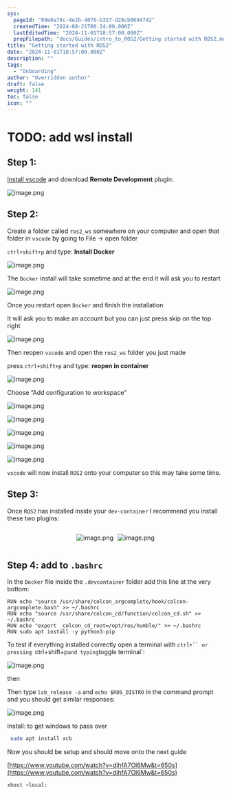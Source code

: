 ```yaml
---
sys:
  pageId: "89e0a78c-4e2b-4070-b327-d28cb0694742"
  createdTime: "2024-08-21T00:24:00.000Z"
  lastEditedTime: "2024-11-01T18:57:00.000Z"
  propFilepath: "docs/Guides/intro_to_ROS2/Getting started with ROS2.md"
title: "Getting started with ROS2"
date: "2024-11-01T18:57:00.000Z"
description: ""
tags:
  - "Onboarding"
author: "Overridden author"
draft: false
weight: 141
toc: false
icon: ""
---
```


# TODO: add wsl install

## Step 1:

[Install vscode](https://code.visualstudio.com/download) and download **Remote Development** plugin:

![image.png](https://prod-files-secure.s3.us-west-2.amazonaws.com/d518164a-d88e-44d1-a4ee-3adb3bd8bce0/efb52993-1881-4a40-b95e-6f020334f022/image.png?X-Amz-Algorithm=AWS4-HMAC-SHA256&X-Amz-Content-Sha256=UNSIGNED-PAYLOAD&X-Amz-Credential=ASIAZI2LB466QR276W54%2F20250427%2Fus-west-2%2Fs3%2Faws4_request&X-Amz-Date=20250427T050822Z&X-Amz-Expires=3600&X-Amz-Security-Token=IQoJb3JpZ2luX2VjEL3%2F%2F%2F%2F%2F%2F%2F%2F%2F%2FwEaCXVzLXdlc3QtMiJHMEUCIQCUmU%2FN6gk8%2FEyE3QwhNb9r5hesV82p1QykeIxQd2W4wQIgVRqnv2FXjb5o%2BdecjtqQotZw5aIM%2F20L7ueeQaHuh5Mq%2FwMIVhAAGgw2Mzc0MjMxODM4MDUiDCZCZzEZKl5JdWzkUSrcAwWfcqwgKGxQw49msVf%2BH2nanw2XwYJS5HwqiXkePT54JEqKj63idM6YXQSRID5CW0xO1z2xn9klqQhMSsGm7v5eNmzczUdBIzoReOoqVauDXbdqojh7DnIq4Xnd6%2FJJtk3IXd7QFnUDx5oNc%2FziXp55ebhcDJS70HPS4Lh7shbU6Ka28mE8mckNfB2FOhtqLEHVRdcRzetsvu6cfbuclWsNOLFaXepRGKCqAdYhJSr1mQlXOFvjpligmW3zMiJN7QqVfPnTo6qCvGliZyr29jeuQDZUzcsj%2B%2FwBhH8UK1Cycrm7wqFrEhgT2xS9PymbGfD%2BfZfEiIdIzOsA3pSTYo%2B6MNwQJLg8UQJtIpwXH0yGzBdl293UVROrYCzlJe6XHjEV3JlEAMmYJ96lUei9%2B4ap%2F4lhU9gPFB%2FqtMHO24mHGRas3swFrkIJSQQqX6HR8UisGIWd1qezlMLZ7YPF3pPUWpOb3bLPvP2QY%2FvTOnGMAEYQzrq3Z5IKEjuVtuju9GJe4WgJLg2C%2BhVgh%2B%2F48u6o77ff0PaTu%2FgWCpfrSFw1rohWpSui5ZCSekmG8oJD0R%2BiCR0yrtsrtv80F31V14gri38Wn4Pw3zoOI7eC5G06qYCE1opTvfEfbEw0MOfstsAGOqUBXmR%2FsGS6hUq5ntcywYe0yKBAViPVWluEaqOeE93gWX3EC9G0OaBqfPS4ayhn6upGwmwn%2FI%2FUdIOFOcGXXXNDWFoFAFPa3KD8e%2BHWSR2dWCev1yJzeG92yXnPDt%2FufMK%2FI%2B0aiq351vC996gPtG2yiHx1mVumDS2qXu1Z02WGOeXggC4e6S1WRcWn8girD5WrN6j4XrRbkgr1vi8BDdCp49TcnePM&X-Amz-Signature=0fbed5b837a8663001fa891622c8e186e5c27061f5378dab14a9841d5f4f228a&X-Amz-SignedHeaders=host&x-id=GetObject)

## Step 2:

Create a folder called `ros2_ws` somewhere on your computer and open that folder in `vscode` by going to File → open folder 

`ctrl+shift+p` and type: **Install Docker**

![image.png](https://prod-files-secure.s3.us-west-2.amazonaws.com/d518164a-d88e-44d1-a4ee-3adb3bd8bce0/2269dc0e-1cd5-47ff-bceb-c04ad9b2eab0/image.png?X-Amz-Algorithm=AWS4-HMAC-SHA256&X-Amz-Content-Sha256=UNSIGNED-PAYLOAD&X-Amz-Credential=ASIAZI2LB466QR276W54%2F20250427%2Fus-west-2%2Fs3%2Faws4_request&X-Amz-Date=20250427T050822Z&X-Amz-Expires=3600&X-Amz-Security-Token=IQoJb3JpZ2luX2VjEL3%2F%2F%2F%2F%2F%2F%2F%2F%2F%2FwEaCXVzLXdlc3QtMiJHMEUCIQCUmU%2FN6gk8%2FEyE3QwhNb9r5hesV82p1QykeIxQd2W4wQIgVRqnv2FXjb5o%2BdecjtqQotZw5aIM%2F20L7ueeQaHuh5Mq%2FwMIVhAAGgw2Mzc0MjMxODM4MDUiDCZCZzEZKl5JdWzkUSrcAwWfcqwgKGxQw49msVf%2BH2nanw2XwYJS5HwqiXkePT54JEqKj63idM6YXQSRID5CW0xO1z2xn9klqQhMSsGm7v5eNmzczUdBIzoReOoqVauDXbdqojh7DnIq4Xnd6%2FJJtk3IXd7QFnUDx5oNc%2FziXp55ebhcDJS70HPS4Lh7shbU6Ka28mE8mckNfB2FOhtqLEHVRdcRzetsvu6cfbuclWsNOLFaXepRGKCqAdYhJSr1mQlXOFvjpligmW3zMiJN7QqVfPnTo6qCvGliZyr29jeuQDZUzcsj%2B%2FwBhH8UK1Cycrm7wqFrEhgT2xS9PymbGfD%2BfZfEiIdIzOsA3pSTYo%2B6MNwQJLg8UQJtIpwXH0yGzBdl293UVROrYCzlJe6XHjEV3JlEAMmYJ96lUei9%2B4ap%2F4lhU9gPFB%2FqtMHO24mHGRas3swFrkIJSQQqX6HR8UisGIWd1qezlMLZ7YPF3pPUWpOb3bLPvP2QY%2FvTOnGMAEYQzrq3Z5IKEjuVtuju9GJe4WgJLg2C%2BhVgh%2B%2F48u6o77ff0PaTu%2FgWCpfrSFw1rohWpSui5ZCSekmG8oJD0R%2BiCR0yrtsrtv80F31V14gri38Wn4Pw3zoOI7eC5G06qYCE1opTvfEfbEw0MOfstsAGOqUBXmR%2FsGS6hUq5ntcywYe0yKBAViPVWluEaqOeE93gWX3EC9G0OaBqfPS4ayhn6upGwmwn%2FI%2FUdIOFOcGXXXNDWFoFAFPa3KD8e%2BHWSR2dWCev1yJzeG92yXnPDt%2FufMK%2FI%2B0aiq351vC996gPtG2yiHx1mVumDS2qXu1Z02WGOeXggC4e6S1WRcWn8girD5WrN6j4XrRbkgr1vi8BDdCp49TcnePM&X-Amz-Signature=8654496d1ec40dee70d8b79ebe5af70fe54ca7febd05647f3c59a8aeb1e12792&X-Amz-SignedHeaders=host&x-id=GetObject)

The `Docker` install will take sometime and at the end it will ask you to restart

![image.png](https://prod-files-secure.s3.us-west-2.amazonaws.com/d518164a-d88e-44d1-a4ee-3adb3bd8bce0/ed233f78-be33-4b1f-b89c-9c346c0e961e/image.png?X-Amz-Algorithm=AWS4-HMAC-SHA256&X-Amz-Content-Sha256=UNSIGNED-PAYLOAD&X-Amz-Credential=ASIAZI2LB466QR276W54%2F20250427%2Fus-west-2%2Fs3%2Faws4_request&X-Amz-Date=20250427T050822Z&X-Amz-Expires=3600&X-Amz-Security-Token=IQoJb3JpZ2luX2VjEL3%2F%2F%2F%2F%2F%2F%2F%2F%2F%2FwEaCXVzLXdlc3QtMiJHMEUCIQCUmU%2FN6gk8%2FEyE3QwhNb9r5hesV82p1QykeIxQd2W4wQIgVRqnv2FXjb5o%2BdecjtqQotZw5aIM%2F20L7ueeQaHuh5Mq%2FwMIVhAAGgw2Mzc0MjMxODM4MDUiDCZCZzEZKl5JdWzkUSrcAwWfcqwgKGxQw49msVf%2BH2nanw2XwYJS5HwqiXkePT54JEqKj63idM6YXQSRID5CW0xO1z2xn9klqQhMSsGm7v5eNmzczUdBIzoReOoqVauDXbdqojh7DnIq4Xnd6%2FJJtk3IXd7QFnUDx5oNc%2FziXp55ebhcDJS70HPS4Lh7shbU6Ka28mE8mckNfB2FOhtqLEHVRdcRzetsvu6cfbuclWsNOLFaXepRGKCqAdYhJSr1mQlXOFvjpligmW3zMiJN7QqVfPnTo6qCvGliZyr29jeuQDZUzcsj%2B%2FwBhH8UK1Cycrm7wqFrEhgT2xS9PymbGfD%2BfZfEiIdIzOsA3pSTYo%2B6MNwQJLg8UQJtIpwXH0yGzBdl293UVROrYCzlJe6XHjEV3JlEAMmYJ96lUei9%2B4ap%2F4lhU9gPFB%2FqtMHO24mHGRas3swFrkIJSQQqX6HR8UisGIWd1qezlMLZ7YPF3pPUWpOb3bLPvP2QY%2FvTOnGMAEYQzrq3Z5IKEjuVtuju9GJe4WgJLg2C%2BhVgh%2B%2F48u6o77ff0PaTu%2FgWCpfrSFw1rohWpSui5ZCSekmG8oJD0R%2BiCR0yrtsrtv80F31V14gri38Wn4Pw3zoOI7eC5G06qYCE1opTvfEfbEw0MOfstsAGOqUBXmR%2FsGS6hUq5ntcywYe0yKBAViPVWluEaqOeE93gWX3EC9G0OaBqfPS4ayhn6upGwmwn%2FI%2FUdIOFOcGXXXNDWFoFAFPa3KD8e%2BHWSR2dWCev1yJzeG92yXnPDt%2FufMK%2FI%2B0aiq351vC996gPtG2yiHx1mVumDS2qXu1Z02WGOeXggC4e6S1WRcWn8girD5WrN6j4XrRbkgr1vi8BDdCp49TcnePM&X-Amz-Signature=931ca439971734f43a95e75a0213949f42475e06987f8d231fdcae93f23eaa0d&X-Amz-SignedHeaders=host&x-id=GetObject)

Once you restart open `Docker` and finish the installation

It will ask you to make an account but you can just press skip on the top right

![image.png](https://prod-files-secure.s3.us-west-2.amazonaws.com/d518164a-d88e-44d1-a4ee-3adb3bd8bce0/21010ad9-1659-4fd9-9f59-9932a09b2a3d/image.png?X-Amz-Algorithm=AWS4-HMAC-SHA256&X-Amz-Content-Sha256=UNSIGNED-PAYLOAD&X-Amz-Credential=ASIAZI2LB466QR276W54%2F20250427%2Fus-west-2%2Fs3%2Faws4_request&X-Amz-Date=20250427T050822Z&X-Amz-Expires=3600&X-Amz-Security-Token=IQoJb3JpZ2luX2VjEL3%2F%2F%2F%2F%2F%2F%2F%2F%2F%2FwEaCXVzLXdlc3QtMiJHMEUCIQCUmU%2FN6gk8%2FEyE3QwhNb9r5hesV82p1QykeIxQd2W4wQIgVRqnv2FXjb5o%2BdecjtqQotZw5aIM%2F20L7ueeQaHuh5Mq%2FwMIVhAAGgw2Mzc0MjMxODM4MDUiDCZCZzEZKl5JdWzkUSrcAwWfcqwgKGxQw49msVf%2BH2nanw2XwYJS5HwqiXkePT54JEqKj63idM6YXQSRID5CW0xO1z2xn9klqQhMSsGm7v5eNmzczUdBIzoReOoqVauDXbdqojh7DnIq4Xnd6%2FJJtk3IXd7QFnUDx5oNc%2FziXp55ebhcDJS70HPS4Lh7shbU6Ka28mE8mckNfB2FOhtqLEHVRdcRzetsvu6cfbuclWsNOLFaXepRGKCqAdYhJSr1mQlXOFvjpligmW3zMiJN7QqVfPnTo6qCvGliZyr29jeuQDZUzcsj%2B%2FwBhH8UK1Cycrm7wqFrEhgT2xS9PymbGfD%2BfZfEiIdIzOsA3pSTYo%2B6MNwQJLg8UQJtIpwXH0yGzBdl293UVROrYCzlJe6XHjEV3JlEAMmYJ96lUei9%2B4ap%2F4lhU9gPFB%2FqtMHO24mHGRas3swFrkIJSQQqX6HR8UisGIWd1qezlMLZ7YPF3pPUWpOb3bLPvP2QY%2FvTOnGMAEYQzrq3Z5IKEjuVtuju9GJe4WgJLg2C%2BhVgh%2B%2F48u6o77ff0PaTu%2FgWCpfrSFw1rohWpSui5ZCSekmG8oJD0R%2BiCR0yrtsrtv80F31V14gri38Wn4Pw3zoOI7eC5G06qYCE1opTvfEfbEw0MOfstsAGOqUBXmR%2FsGS6hUq5ntcywYe0yKBAViPVWluEaqOeE93gWX3EC9G0OaBqfPS4ayhn6upGwmwn%2FI%2FUdIOFOcGXXXNDWFoFAFPa3KD8e%2BHWSR2dWCev1yJzeG92yXnPDt%2FufMK%2FI%2B0aiq351vC996gPtG2yiHx1mVumDS2qXu1Z02WGOeXggC4e6S1WRcWn8girD5WrN6j4XrRbkgr1vi8BDdCp49TcnePM&X-Amz-Signature=475d5c147a029d3408f2b044fa29c3da71c41723b8b2f61536de7c97f0755def&X-Amz-SignedHeaders=host&x-id=GetObject)

Then reopen `vscode` and open the `ros2_ws` folder you just made

press `ctrl+shift+p` and type: **reopen in container**

![image.png](https://prod-files-secure.s3.us-west-2.amazonaws.com/d518164a-d88e-44d1-a4ee-3adb3bd8bce0/4e93b8c2-41ad-488c-8095-c74205196118/image.png?X-Amz-Algorithm=AWS4-HMAC-SHA256&X-Amz-Content-Sha256=UNSIGNED-PAYLOAD&X-Amz-Credential=ASIAZI2LB466QR276W54%2F20250427%2Fus-west-2%2Fs3%2Faws4_request&X-Amz-Date=20250427T050822Z&X-Amz-Expires=3600&X-Amz-Security-Token=IQoJb3JpZ2luX2VjEL3%2F%2F%2F%2F%2F%2F%2F%2F%2F%2FwEaCXVzLXdlc3QtMiJHMEUCIQCUmU%2FN6gk8%2FEyE3QwhNb9r5hesV82p1QykeIxQd2W4wQIgVRqnv2FXjb5o%2BdecjtqQotZw5aIM%2F20L7ueeQaHuh5Mq%2FwMIVhAAGgw2Mzc0MjMxODM4MDUiDCZCZzEZKl5JdWzkUSrcAwWfcqwgKGxQw49msVf%2BH2nanw2XwYJS5HwqiXkePT54JEqKj63idM6YXQSRID5CW0xO1z2xn9klqQhMSsGm7v5eNmzczUdBIzoReOoqVauDXbdqojh7DnIq4Xnd6%2FJJtk3IXd7QFnUDx5oNc%2FziXp55ebhcDJS70HPS4Lh7shbU6Ka28mE8mckNfB2FOhtqLEHVRdcRzetsvu6cfbuclWsNOLFaXepRGKCqAdYhJSr1mQlXOFvjpligmW3zMiJN7QqVfPnTo6qCvGliZyr29jeuQDZUzcsj%2B%2FwBhH8UK1Cycrm7wqFrEhgT2xS9PymbGfD%2BfZfEiIdIzOsA3pSTYo%2B6MNwQJLg8UQJtIpwXH0yGzBdl293UVROrYCzlJe6XHjEV3JlEAMmYJ96lUei9%2B4ap%2F4lhU9gPFB%2FqtMHO24mHGRas3swFrkIJSQQqX6HR8UisGIWd1qezlMLZ7YPF3pPUWpOb3bLPvP2QY%2FvTOnGMAEYQzrq3Z5IKEjuVtuju9GJe4WgJLg2C%2BhVgh%2B%2F48u6o77ff0PaTu%2FgWCpfrSFw1rohWpSui5ZCSekmG8oJD0R%2BiCR0yrtsrtv80F31V14gri38Wn4Pw3zoOI7eC5G06qYCE1opTvfEfbEw0MOfstsAGOqUBXmR%2FsGS6hUq5ntcywYe0yKBAViPVWluEaqOeE93gWX3EC9G0OaBqfPS4ayhn6upGwmwn%2FI%2FUdIOFOcGXXXNDWFoFAFPa3KD8e%2BHWSR2dWCev1yJzeG92yXnPDt%2FufMK%2FI%2B0aiq351vC996gPtG2yiHx1mVumDS2qXu1Z02WGOeXggC4e6S1WRcWn8girD5WrN6j4XrRbkgr1vi8BDdCp49TcnePM&X-Amz-Signature=86af4411b82c94a97478a1d0b2f42613bbc5960cc4f66c1314b06d61d5356a4b&X-Amz-SignedHeaders=host&x-id=GetObject)

Choose “Add configuration to workspace”

![image.png](https://prod-files-secure.s3.us-west-2.amazonaws.com/d518164a-d88e-44d1-a4ee-3adb3bd8bce0/9560b282-5060-4989-ba37-97e7b2c22476/image.png?X-Amz-Algorithm=AWS4-HMAC-SHA256&X-Amz-Content-Sha256=UNSIGNED-PAYLOAD&X-Amz-Credential=ASIAZI2LB466QR276W54%2F20250427%2Fus-west-2%2Fs3%2Faws4_request&X-Amz-Date=20250427T050822Z&X-Amz-Expires=3600&X-Amz-Security-Token=IQoJb3JpZ2luX2VjEL3%2F%2F%2F%2F%2F%2F%2F%2F%2F%2FwEaCXVzLXdlc3QtMiJHMEUCIQCUmU%2FN6gk8%2FEyE3QwhNb9r5hesV82p1QykeIxQd2W4wQIgVRqnv2FXjb5o%2BdecjtqQotZw5aIM%2F20L7ueeQaHuh5Mq%2FwMIVhAAGgw2Mzc0MjMxODM4MDUiDCZCZzEZKl5JdWzkUSrcAwWfcqwgKGxQw49msVf%2BH2nanw2XwYJS5HwqiXkePT54JEqKj63idM6YXQSRID5CW0xO1z2xn9klqQhMSsGm7v5eNmzczUdBIzoReOoqVauDXbdqojh7DnIq4Xnd6%2FJJtk3IXd7QFnUDx5oNc%2FziXp55ebhcDJS70HPS4Lh7shbU6Ka28mE8mckNfB2FOhtqLEHVRdcRzetsvu6cfbuclWsNOLFaXepRGKCqAdYhJSr1mQlXOFvjpligmW3zMiJN7QqVfPnTo6qCvGliZyr29jeuQDZUzcsj%2B%2FwBhH8UK1Cycrm7wqFrEhgT2xS9PymbGfD%2BfZfEiIdIzOsA3pSTYo%2B6MNwQJLg8UQJtIpwXH0yGzBdl293UVROrYCzlJe6XHjEV3JlEAMmYJ96lUei9%2B4ap%2F4lhU9gPFB%2FqtMHO24mHGRas3swFrkIJSQQqX6HR8UisGIWd1qezlMLZ7YPF3pPUWpOb3bLPvP2QY%2FvTOnGMAEYQzrq3Z5IKEjuVtuju9GJe4WgJLg2C%2BhVgh%2B%2F48u6o77ff0PaTu%2FgWCpfrSFw1rohWpSui5ZCSekmG8oJD0R%2BiCR0yrtsrtv80F31V14gri38Wn4Pw3zoOI7eC5G06qYCE1opTvfEfbEw0MOfstsAGOqUBXmR%2FsGS6hUq5ntcywYe0yKBAViPVWluEaqOeE93gWX3EC9G0OaBqfPS4ayhn6upGwmwn%2FI%2FUdIOFOcGXXXNDWFoFAFPa3KD8e%2BHWSR2dWCev1yJzeG92yXnPDt%2FufMK%2FI%2B0aiq351vC996gPtG2yiHx1mVumDS2qXu1Z02WGOeXggC4e6S1WRcWn8girD5WrN6j4XrRbkgr1vi8BDdCp49TcnePM&X-Amz-Signature=fc911011f12234fb671ade84fbdc8a66d2f2aa3870fe865b6d5e65003673482a&X-Amz-SignedHeaders=host&x-id=GetObject)

![image.png](https://prod-files-secure.s3.us-west-2.amazonaws.com/d518164a-d88e-44d1-a4ee-3adb3bd8bce0/2ee63f81-886b-48e8-a553-dc6e5eac99e4/image.png?X-Amz-Algorithm=AWS4-HMAC-SHA256&X-Amz-Content-Sha256=UNSIGNED-PAYLOAD&X-Amz-Credential=ASIAZI2LB466QR276W54%2F20250427%2Fus-west-2%2Fs3%2Faws4_request&X-Amz-Date=20250427T050822Z&X-Amz-Expires=3600&X-Amz-Security-Token=IQoJb3JpZ2luX2VjEL3%2F%2F%2F%2F%2F%2F%2F%2F%2F%2FwEaCXVzLXdlc3QtMiJHMEUCIQCUmU%2FN6gk8%2FEyE3QwhNb9r5hesV82p1QykeIxQd2W4wQIgVRqnv2FXjb5o%2BdecjtqQotZw5aIM%2F20L7ueeQaHuh5Mq%2FwMIVhAAGgw2Mzc0MjMxODM4MDUiDCZCZzEZKl5JdWzkUSrcAwWfcqwgKGxQw49msVf%2BH2nanw2XwYJS5HwqiXkePT54JEqKj63idM6YXQSRID5CW0xO1z2xn9klqQhMSsGm7v5eNmzczUdBIzoReOoqVauDXbdqojh7DnIq4Xnd6%2FJJtk3IXd7QFnUDx5oNc%2FziXp55ebhcDJS70HPS4Lh7shbU6Ka28mE8mckNfB2FOhtqLEHVRdcRzetsvu6cfbuclWsNOLFaXepRGKCqAdYhJSr1mQlXOFvjpligmW3zMiJN7QqVfPnTo6qCvGliZyr29jeuQDZUzcsj%2B%2FwBhH8UK1Cycrm7wqFrEhgT2xS9PymbGfD%2BfZfEiIdIzOsA3pSTYo%2B6MNwQJLg8UQJtIpwXH0yGzBdl293UVROrYCzlJe6XHjEV3JlEAMmYJ96lUei9%2B4ap%2F4lhU9gPFB%2FqtMHO24mHGRas3swFrkIJSQQqX6HR8UisGIWd1qezlMLZ7YPF3pPUWpOb3bLPvP2QY%2FvTOnGMAEYQzrq3Z5IKEjuVtuju9GJe4WgJLg2C%2BhVgh%2B%2F48u6o77ff0PaTu%2FgWCpfrSFw1rohWpSui5ZCSekmG8oJD0R%2BiCR0yrtsrtv80F31V14gri38Wn4Pw3zoOI7eC5G06qYCE1opTvfEfbEw0MOfstsAGOqUBXmR%2FsGS6hUq5ntcywYe0yKBAViPVWluEaqOeE93gWX3EC9G0OaBqfPS4ayhn6upGwmwn%2FI%2FUdIOFOcGXXXNDWFoFAFPa3KD8e%2BHWSR2dWCev1yJzeG92yXnPDt%2FufMK%2FI%2B0aiq351vC996gPtG2yiHx1mVumDS2qXu1Z02WGOeXggC4e6S1WRcWn8girD5WrN6j4XrRbkgr1vi8BDdCp49TcnePM&X-Amz-Signature=caf0e8b36fdf3bb84606d8db71dc815b001422c6bb4546cc019d2e52d0a84a8d&X-Amz-SignedHeaders=host&x-id=GetObject)

![image.png](https://prod-files-secure.s3.us-west-2.amazonaws.com/d518164a-d88e-44d1-a4ee-3adb3bd8bce0/ae1580b2-b048-407e-aed9-b584224a7a04/image.png?X-Amz-Algorithm=AWS4-HMAC-SHA256&X-Amz-Content-Sha256=UNSIGNED-PAYLOAD&X-Amz-Credential=ASIAZI2LB466QR276W54%2F20250427%2Fus-west-2%2Fs3%2Faws4_request&X-Amz-Date=20250427T050822Z&X-Amz-Expires=3600&X-Amz-Security-Token=IQoJb3JpZ2luX2VjEL3%2F%2F%2F%2F%2F%2F%2F%2F%2F%2FwEaCXVzLXdlc3QtMiJHMEUCIQCUmU%2FN6gk8%2FEyE3QwhNb9r5hesV82p1QykeIxQd2W4wQIgVRqnv2FXjb5o%2BdecjtqQotZw5aIM%2F20L7ueeQaHuh5Mq%2FwMIVhAAGgw2Mzc0MjMxODM4MDUiDCZCZzEZKl5JdWzkUSrcAwWfcqwgKGxQw49msVf%2BH2nanw2XwYJS5HwqiXkePT54JEqKj63idM6YXQSRID5CW0xO1z2xn9klqQhMSsGm7v5eNmzczUdBIzoReOoqVauDXbdqojh7DnIq4Xnd6%2FJJtk3IXd7QFnUDx5oNc%2FziXp55ebhcDJS70HPS4Lh7shbU6Ka28mE8mckNfB2FOhtqLEHVRdcRzetsvu6cfbuclWsNOLFaXepRGKCqAdYhJSr1mQlXOFvjpligmW3zMiJN7QqVfPnTo6qCvGliZyr29jeuQDZUzcsj%2B%2FwBhH8UK1Cycrm7wqFrEhgT2xS9PymbGfD%2BfZfEiIdIzOsA3pSTYo%2B6MNwQJLg8UQJtIpwXH0yGzBdl293UVROrYCzlJe6XHjEV3JlEAMmYJ96lUei9%2B4ap%2F4lhU9gPFB%2FqtMHO24mHGRas3swFrkIJSQQqX6HR8UisGIWd1qezlMLZ7YPF3pPUWpOb3bLPvP2QY%2FvTOnGMAEYQzrq3Z5IKEjuVtuju9GJe4WgJLg2C%2BhVgh%2B%2F48u6o77ff0PaTu%2FgWCpfrSFw1rohWpSui5ZCSekmG8oJD0R%2BiCR0yrtsrtv80F31V14gri38Wn4Pw3zoOI7eC5G06qYCE1opTvfEfbEw0MOfstsAGOqUBXmR%2FsGS6hUq5ntcywYe0yKBAViPVWluEaqOeE93gWX3EC9G0OaBqfPS4ayhn6upGwmwn%2FI%2FUdIOFOcGXXXNDWFoFAFPa3KD8e%2BHWSR2dWCev1yJzeG92yXnPDt%2FufMK%2FI%2B0aiq351vC996gPtG2yiHx1mVumDS2qXu1Z02WGOeXggC4e6S1WRcWn8girD5WrN6j4XrRbkgr1vi8BDdCp49TcnePM&X-Amz-Signature=6efd15983125cf6fefefb6c08fb04a70a554ec0033cf840d120a1d183439e5df&X-Amz-SignedHeaders=host&x-id=GetObject)

![image.png](https://prod-files-secure.s3.us-west-2.amazonaws.com/d518164a-d88e-44d1-a4ee-3adb3bd8bce0/53255b28-f75e-430f-b9e3-c0ac8577e42b/image.png?X-Amz-Algorithm=AWS4-HMAC-SHA256&X-Amz-Content-Sha256=UNSIGNED-PAYLOAD&X-Amz-Credential=ASIAZI2LB466QR276W54%2F20250427%2Fus-west-2%2Fs3%2Faws4_request&X-Amz-Date=20250427T050822Z&X-Amz-Expires=3600&X-Amz-Security-Token=IQoJb3JpZ2luX2VjEL3%2F%2F%2F%2F%2F%2F%2F%2F%2F%2FwEaCXVzLXdlc3QtMiJHMEUCIQCUmU%2FN6gk8%2FEyE3QwhNb9r5hesV82p1QykeIxQd2W4wQIgVRqnv2FXjb5o%2BdecjtqQotZw5aIM%2F20L7ueeQaHuh5Mq%2FwMIVhAAGgw2Mzc0MjMxODM4MDUiDCZCZzEZKl5JdWzkUSrcAwWfcqwgKGxQw49msVf%2BH2nanw2XwYJS5HwqiXkePT54JEqKj63idM6YXQSRID5CW0xO1z2xn9klqQhMSsGm7v5eNmzczUdBIzoReOoqVauDXbdqojh7DnIq4Xnd6%2FJJtk3IXd7QFnUDx5oNc%2FziXp55ebhcDJS70HPS4Lh7shbU6Ka28mE8mckNfB2FOhtqLEHVRdcRzetsvu6cfbuclWsNOLFaXepRGKCqAdYhJSr1mQlXOFvjpligmW3zMiJN7QqVfPnTo6qCvGliZyr29jeuQDZUzcsj%2B%2FwBhH8UK1Cycrm7wqFrEhgT2xS9PymbGfD%2BfZfEiIdIzOsA3pSTYo%2B6MNwQJLg8UQJtIpwXH0yGzBdl293UVROrYCzlJe6XHjEV3JlEAMmYJ96lUei9%2B4ap%2F4lhU9gPFB%2FqtMHO24mHGRas3swFrkIJSQQqX6HR8UisGIWd1qezlMLZ7YPF3pPUWpOb3bLPvP2QY%2FvTOnGMAEYQzrq3Z5IKEjuVtuju9GJe4WgJLg2C%2BhVgh%2B%2F48u6o77ff0PaTu%2FgWCpfrSFw1rohWpSui5ZCSekmG8oJD0R%2BiCR0yrtsrtv80F31V14gri38Wn4Pw3zoOI7eC5G06qYCE1opTvfEfbEw0MOfstsAGOqUBXmR%2FsGS6hUq5ntcywYe0yKBAViPVWluEaqOeE93gWX3EC9G0OaBqfPS4ayhn6upGwmwn%2FI%2FUdIOFOcGXXXNDWFoFAFPa3KD8e%2BHWSR2dWCev1yJzeG92yXnPDt%2FufMK%2FI%2B0aiq351vC996gPtG2yiHx1mVumDS2qXu1Z02WGOeXggC4e6S1WRcWn8girD5WrN6j4XrRbkgr1vi8BDdCp49TcnePM&X-Amz-Signature=4135c7e24aef377316c900ed5c674b8889b34781fa72e3413bd3b3c9991751ad&X-Amz-SignedHeaders=host&x-id=GetObject)

![image.png](https://prod-files-secure.s3.us-west-2.amazonaws.com/d518164a-d88e-44d1-a4ee-3adb3bd8bce0/7c562767-5af9-4ffb-97d1-327bcdf4ee00/image.png?X-Amz-Algorithm=AWS4-HMAC-SHA256&X-Amz-Content-Sha256=UNSIGNED-PAYLOAD&X-Amz-Credential=ASIAZI2LB466QR276W54%2F20250427%2Fus-west-2%2Fs3%2Faws4_request&X-Amz-Date=20250427T050822Z&X-Amz-Expires=3600&X-Amz-Security-Token=IQoJb3JpZ2luX2VjEL3%2F%2F%2F%2F%2F%2F%2F%2F%2F%2FwEaCXVzLXdlc3QtMiJHMEUCIQCUmU%2FN6gk8%2FEyE3QwhNb9r5hesV82p1QykeIxQd2W4wQIgVRqnv2FXjb5o%2BdecjtqQotZw5aIM%2F20L7ueeQaHuh5Mq%2FwMIVhAAGgw2Mzc0MjMxODM4MDUiDCZCZzEZKl5JdWzkUSrcAwWfcqwgKGxQw49msVf%2BH2nanw2XwYJS5HwqiXkePT54JEqKj63idM6YXQSRID5CW0xO1z2xn9klqQhMSsGm7v5eNmzczUdBIzoReOoqVauDXbdqojh7DnIq4Xnd6%2FJJtk3IXd7QFnUDx5oNc%2FziXp55ebhcDJS70HPS4Lh7shbU6Ka28mE8mckNfB2FOhtqLEHVRdcRzetsvu6cfbuclWsNOLFaXepRGKCqAdYhJSr1mQlXOFvjpligmW3zMiJN7QqVfPnTo6qCvGliZyr29jeuQDZUzcsj%2B%2FwBhH8UK1Cycrm7wqFrEhgT2xS9PymbGfD%2BfZfEiIdIzOsA3pSTYo%2B6MNwQJLg8UQJtIpwXH0yGzBdl293UVROrYCzlJe6XHjEV3JlEAMmYJ96lUei9%2B4ap%2F4lhU9gPFB%2FqtMHO24mHGRas3swFrkIJSQQqX6HR8UisGIWd1qezlMLZ7YPF3pPUWpOb3bLPvP2QY%2FvTOnGMAEYQzrq3Z5IKEjuVtuju9GJe4WgJLg2C%2BhVgh%2B%2F48u6o77ff0PaTu%2FgWCpfrSFw1rohWpSui5ZCSekmG8oJD0R%2BiCR0yrtsrtv80F31V14gri38Wn4Pw3zoOI7eC5G06qYCE1opTvfEfbEw0MOfstsAGOqUBXmR%2FsGS6hUq5ntcywYe0yKBAViPVWluEaqOeE93gWX3EC9G0OaBqfPS4ayhn6upGwmwn%2FI%2FUdIOFOcGXXXNDWFoFAFPa3KD8e%2BHWSR2dWCev1yJzeG92yXnPDt%2FufMK%2FI%2B0aiq351vC996gPtG2yiHx1mVumDS2qXu1Z02WGOeXggC4e6S1WRcWn8girD5WrN6j4XrRbkgr1vi8BDdCp49TcnePM&X-Amz-Signature=e6c52c07d1c39ee772f307954dbb3623ae28d43178f62d96cab52bf0c6d57f2f&X-Amz-SignedHeaders=host&x-id=GetObject)

`vscode` will now install `ROS2` onto your computer so this may take some time.

## Step 3:

Once `ROS2` has installed inside your `dev-container` I recommend you install these two plugins:

<div style="display: flex;flex-direction: row; column-gap:10px; max-width: 630px;justify-content: center;">
<div>

![image.png](https://prod-files-secure.s3.us-west-2.amazonaws.com/d518164a-d88e-44d1-a4ee-3adb3bd8bce0/3fc3d550-5a54-4ba1-ba6b-faa01cdb7369/image.png?X-Amz-Algorithm=AWS4-HMAC-SHA256&X-Amz-Content-Sha256=UNSIGNED-PAYLOAD&X-Amz-Credential=ASIAZI2LB466VXBNV4K5%2F20250427%2Fus-west-2%2Fs3%2Faws4_request&X-Amz-Date=20250427T050824Z&X-Amz-Expires=3600&X-Amz-Security-Token=IQoJb3JpZ2luX2VjEL3%2F%2F%2F%2F%2F%2F%2F%2F%2F%2FwEaCXVzLXdlc3QtMiJGMEQCIGLaIch4yuDopcYF5UYInyV1%2FvPRkXs%2Bcn3tiLivCBTmAiAu7UtNrT4QFddAcwiPltPJmLHpNcneO3SkCujpQaAkzyr%2FAwhWEAAaDDYzNzQyMzE4MzgwNSIMVfbD6OELrLg918Q6KtwDZj3N3I4D%2BR7vHJ7%2BzJmEUHrUqYDE8jdwvcgdz96Urk6fBL5SPM6wEmgSTp1dYX8ZJxq0omY5ANdvgGW5kcY3ZrXUEKUM5Lv4AVT3M5qbb2meErS1micXLqtOjJXwpscnHi02SVUVAnJDqwOf7YqJ0dABkYIzdVzrhJ8%2BEOzTa%2F3Uv%2BgE1D7XZhagVWXpt9jjndgN5RdXi2jHkw8HwfEt1HO%2BVC%2B%2FbFd6pPe%2BQZxtMaB3hftcim7extYEV2cg87TWWJ5PasbWjqwkcxEo%2BpUnzBP1V2Y5%2BVmOaRB%2BrFyXeBjlq47sb9glQ8aSmyfq1WXdWIcvaVy7RnV3tqesU39Fk284hmS230x7ZExD75B0iAC%2F9h6C1tnnxWjVh7ORprcLXPRjGHIWGnqWUgQyg9UEcK3yihF8%2FUwEispG7KKFlUCzi3Ujv3GvVz%2BrIv92TBpUclpkrGUVhiPhPewuzkJ%2BVDa7it4YQpHvVARfzJhoOgzb%2Bd0nS%2BkgX1NkD9gllDuyHx98dgONNxgl4o9ioGNIAt6gjYIkKVs2VN24CaP9p2dI6FAH456SFk64GXO03oMPjdjsMfHVNgeLFcTi42Vz6yMYc48zL8ntm9kSkaxbaJqNsxHtpZ8lDaI3IgIw%2BOy2wAY6pgEB2A2jyT7L9uzYcVvwCJXkz7avVIxUFcXjRX%2BjRrywWIfFayh4sxp9v6EInjO4AdRfPXgDXuonSQh7DmotUYGqDzzAP6XDpz8ZGVBaTW0Ct2Q9KiltDkLSYWlxURDQ3E5abzbUHcy%2B36cWX2qeYQOhpUJB39XHRQpEH0JIwFAeIG2cvJeK6XJtbrA9FdHDjXsNL0T673rA9XKY%2FbI7JW2XeH9JVeVS&X-Amz-Signature=46a03520419ca9a0992b0ce9dc65ff6854c8e948aed99477b6c8a37a1b7de7d9&X-Amz-SignedHeaders=host&x-id=GetObject)

</div>
<div>

![image.png](https://prod-files-secure.s3.us-west-2.amazonaws.com/d518164a-d88e-44d1-a4ee-3adb3bd8bce0/d994cc66-13c2-4093-a5a3-f84cf4601a82/image.png?X-Amz-Algorithm=AWS4-HMAC-SHA256&X-Amz-Content-Sha256=UNSIGNED-PAYLOAD&X-Amz-Credential=ASIAZI2LB466SYLFWMGI%2F20250427%2Fus-west-2%2Fs3%2Faws4_request&X-Amz-Date=20250427T050824Z&X-Amz-Expires=3600&X-Amz-Security-Token=IQoJb3JpZ2luX2VjEL3%2F%2F%2F%2F%2F%2F%2F%2F%2F%2FwEaCXVzLXdlc3QtMiJGMEQCIDLeP0%2BzvSEVWlQBHy1fYKsw9Viwh%2F1yCcSsKnenRV7iAiBm6PKtUJyWiid%2BSHW%2Fs3CAHQemTlDDgBKFLfgbJgwyeyr%2FAwhWEAAaDDYzNzQyMzE4MzgwNSIM%2BRK73Am%2FUTEaQXAaKtwD%2B9l6J34B4MXQ79v9PFmuXFRwTICyIlrmhpkXmyyXOiQcxh31FqttELMl3HKIjAhoP0ssVZs5SCST6EaGtlEMsueQi7aaFrTUY26679q041SXGjlCrcLelF6Ol2w%2BB52lHdcY1e%2F3UJ73y1PdwZYO9fuRTYvECxlSI69gcT1ZE2jiLDXcS8nH63txc6qrDvvO7XBH2ZfieLtILsA3AExvzqZGOWadiDHEy6FJCFjt3i2eISpoCtucJNsnc8nqjsZm1FC8tz7JhbPeW1RCNZ9Tz3xWQkOsqwx5SRRTWcc93rddTSgSdEZpKw%2BmDzVEJILDkyFW82gsXHBcsnX5hcc7TOwytRg%2BVD0h9dykJ2WMW4R1%2B1V%2BhpPQcqiq7UJB77W00TUrew2Z4SlS084Ti8FyZvj213DrNyhq6p9x9tfMBzV7mP6vJErAAe4qv8f9XqaiVWdn9DX7OxrskvPRV4NofKjOb3PeufOOmipVAz8xTYNsCbQj4ouMNGNU8vJovh%2FEUn1RSwbDkMeSDjgRZar3a9X6jJYaq%2B0rh%2B9SfRqO06x8cn92uDhV%2F4nQRiMIpN7H%2BU9%2BBEH%2FNYmoSYHLFE3lMUPeQ9aNJUZsasCSTLmRsI0iVv5vbVQHvVkyH0wwkO22wAY6pgEUXVxG7z%2FAAHtTw%2Fg5NLMSsNGOeJ%2FYSkbqa9r8DFU1YQUJ8CukAxedr730aS%2BQ6MFblWZiysJCHy%2FKfz8%2FyvS3u0v91yYPuTpX6dD7uM0G2f3lt71IR5x8Y1YTyZzdwGKJ0bt4E9Mntcvqk%2FCjIIMu9YISrubtnUkjrNi6jMBec5OCcR%2FlwG%2BvU3Q5rg9zdc05JaLYbw0G0BMJW1f4IL3SrK%2F2h%2FHm&X-Amz-Signature=187c02cb25692f9da3eca9ffa05b8618bc9ad653427c7a4b3664cba476695a39&X-Amz-SignedHeaders=host&x-id=GetObject)

</div>
</div>

## Step 4: add to `.bashrc`

In the `Docker` file inside the `.devcontainer` folder add this line at the very bottom: 

```docker
RUN echo "source /usr/share/colcon_argcomplete/hook/colcon-argcomplete.bash" >> ~/.bashrc
RUN echo "source /usr/share/colcon_cd/function/colcon_cd.sh" >> ~/.bashrc
RUN echo "export _colcon_cd_root=/opt/ros/humble/" >> ~/.bashrc
RUN sudo apt install -y python3-pip 
```

To test if everything installed correctly open a terminal with `ctrl+`` or pressing `ctrl+shift+p` and typing `toggle terminal`:

![image.png](https://prod-files-secure.s3.us-west-2.amazonaws.com/d518164a-d88e-44d1-a4ee-3adb3bd8bce0/6a4943d8-b04e-4c02-9a58-775f3384d1a5/image.png?X-Amz-Algorithm=AWS4-HMAC-SHA256&X-Amz-Content-Sha256=UNSIGNED-PAYLOAD&X-Amz-Credential=ASIAZI2LB466QR276W54%2F20250427%2Fus-west-2%2Fs3%2Faws4_request&X-Amz-Date=20250427T050822Z&X-Amz-Expires=3600&X-Amz-Security-Token=IQoJb3JpZ2luX2VjEL3%2F%2F%2F%2F%2F%2F%2F%2F%2F%2FwEaCXVzLXdlc3QtMiJHMEUCIQCUmU%2FN6gk8%2FEyE3QwhNb9r5hesV82p1QykeIxQd2W4wQIgVRqnv2FXjb5o%2BdecjtqQotZw5aIM%2F20L7ueeQaHuh5Mq%2FwMIVhAAGgw2Mzc0MjMxODM4MDUiDCZCZzEZKl5JdWzkUSrcAwWfcqwgKGxQw49msVf%2BH2nanw2XwYJS5HwqiXkePT54JEqKj63idM6YXQSRID5CW0xO1z2xn9klqQhMSsGm7v5eNmzczUdBIzoReOoqVauDXbdqojh7DnIq4Xnd6%2FJJtk3IXd7QFnUDx5oNc%2FziXp55ebhcDJS70HPS4Lh7shbU6Ka28mE8mckNfB2FOhtqLEHVRdcRzetsvu6cfbuclWsNOLFaXepRGKCqAdYhJSr1mQlXOFvjpligmW3zMiJN7QqVfPnTo6qCvGliZyr29jeuQDZUzcsj%2B%2FwBhH8UK1Cycrm7wqFrEhgT2xS9PymbGfD%2BfZfEiIdIzOsA3pSTYo%2B6MNwQJLg8UQJtIpwXH0yGzBdl293UVROrYCzlJe6XHjEV3JlEAMmYJ96lUei9%2B4ap%2F4lhU9gPFB%2FqtMHO24mHGRas3swFrkIJSQQqX6HR8UisGIWd1qezlMLZ7YPF3pPUWpOb3bLPvP2QY%2FvTOnGMAEYQzrq3Z5IKEjuVtuju9GJe4WgJLg2C%2BhVgh%2B%2F48u6o77ff0PaTu%2FgWCpfrSFw1rohWpSui5ZCSekmG8oJD0R%2BiCR0yrtsrtv80F31V14gri38Wn4Pw3zoOI7eC5G06qYCE1opTvfEfbEw0MOfstsAGOqUBXmR%2FsGS6hUq5ntcywYe0yKBAViPVWluEaqOeE93gWX3EC9G0OaBqfPS4ayhn6upGwmwn%2FI%2FUdIOFOcGXXXNDWFoFAFPa3KD8e%2BHWSR2dWCev1yJzeG92yXnPDt%2FufMK%2FI%2B0aiq351vC996gPtG2yiHx1mVumDS2qXu1Z02WGOeXggC4e6S1WRcWn8girD5WrN6j4XrRbkgr1vi8BDdCp49TcnePM&X-Amz-Signature=dce687708a9e41a8baa3a62bad635bb19d61b2095235bb72b504dd378143d542&X-Amz-SignedHeaders=host&x-id=GetObject)

then 

Then type `lsb_release -a` and `echo $ROS_DISTRO` in the command prompt and you should get similar responses:

![image.png](https://prod-files-secure.s3.us-west-2.amazonaws.com/d518164a-d88e-44d1-a4ee-3adb3bd8bce0/3e635dec-a805-4e85-8b9e-d000e5b71a4e/image.png?X-Amz-Algorithm=AWS4-HMAC-SHA256&X-Amz-Content-Sha256=UNSIGNED-PAYLOAD&X-Amz-Credential=ASIAZI2LB466QR276W54%2F20250427%2Fus-west-2%2Fs3%2Faws4_request&X-Amz-Date=20250427T050822Z&X-Amz-Expires=3600&X-Amz-Security-Token=IQoJb3JpZ2luX2VjEL3%2F%2F%2F%2F%2F%2F%2F%2F%2F%2FwEaCXVzLXdlc3QtMiJHMEUCIQCUmU%2FN6gk8%2FEyE3QwhNb9r5hesV82p1QykeIxQd2W4wQIgVRqnv2FXjb5o%2BdecjtqQotZw5aIM%2F20L7ueeQaHuh5Mq%2FwMIVhAAGgw2Mzc0MjMxODM4MDUiDCZCZzEZKl5JdWzkUSrcAwWfcqwgKGxQw49msVf%2BH2nanw2XwYJS5HwqiXkePT54JEqKj63idM6YXQSRID5CW0xO1z2xn9klqQhMSsGm7v5eNmzczUdBIzoReOoqVauDXbdqojh7DnIq4Xnd6%2FJJtk3IXd7QFnUDx5oNc%2FziXp55ebhcDJS70HPS4Lh7shbU6Ka28mE8mckNfB2FOhtqLEHVRdcRzetsvu6cfbuclWsNOLFaXepRGKCqAdYhJSr1mQlXOFvjpligmW3zMiJN7QqVfPnTo6qCvGliZyr29jeuQDZUzcsj%2B%2FwBhH8UK1Cycrm7wqFrEhgT2xS9PymbGfD%2BfZfEiIdIzOsA3pSTYo%2B6MNwQJLg8UQJtIpwXH0yGzBdl293UVROrYCzlJe6XHjEV3JlEAMmYJ96lUei9%2B4ap%2F4lhU9gPFB%2FqtMHO24mHGRas3swFrkIJSQQqX6HR8UisGIWd1qezlMLZ7YPF3pPUWpOb3bLPvP2QY%2FvTOnGMAEYQzrq3Z5IKEjuVtuju9GJe4WgJLg2C%2BhVgh%2B%2F48u6o77ff0PaTu%2FgWCpfrSFw1rohWpSui5ZCSekmG8oJD0R%2BiCR0yrtsrtv80F31V14gri38Wn4Pw3zoOI7eC5G06qYCE1opTvfEfbEw0MOfstsAGOqUBXmR%2FsGS6hUq5ntcywYe0yKBAViPVWluEaqOeE93gWX3EC9G0OaBqfPS4ayhn6upGwmwn%2FI%2FUdIOFOcGXXXNDWFoFAFPa3KD8e%2BHWSR2dWCev1yJzeG92yXnPDt%2FufMK%2FI%2B0aiq351vC996gPtG2yiHx1mVumDS2qXu1Z02WGOeXggC4e6S1WRcWn8girD5WrN6j4XrRbkgr1vi8BDdCp49TcnePM&X-Amz-Signature=6b81fae87ada0b9f846654078f62187e47a794476a25446e6e4b36c45cecbbe1&X-Amz-SignedHeaders=host&x-id=GetObject)

Install:  to get windows to pass over

```bash
 sudo apt install xcb
```

Now you should be setup and should move onto the next guide 

[https://www.youtube.com/watch?v=dihfA7Ol6Mw&t=650s](https://www.youtube.com/watch?v=dihfA7Ol6Mw&t=650s)

```python
xhost +local:
```
